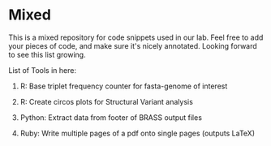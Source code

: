 # Mixed

This is a mixed repository for code snippets used in our lab. Feel free to add your pieces of code, and make sure it's nicely annotated. Looking forward to see this list growing.

List of Tools in here:

1. R: Base triplet frequency counter for fasta-genome of interest

2. R: Create circos plots for Structural Variant analysis

3. Python: Extract data from footer of BRASS output files

4. Ruby: Write multiple pages of a pdf onto single pages (outputs LaTeX)

